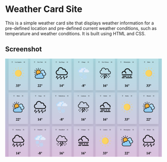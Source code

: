 # Weather Card Site

This is a simple weather card site that displays weather information for a pre-defined location and pre-defined current weather conditions, such as temperature and weather conditions. It is built using HTML and CSS.

## Screenshot

![Weather Card Site Screenshot](screenshot.png)